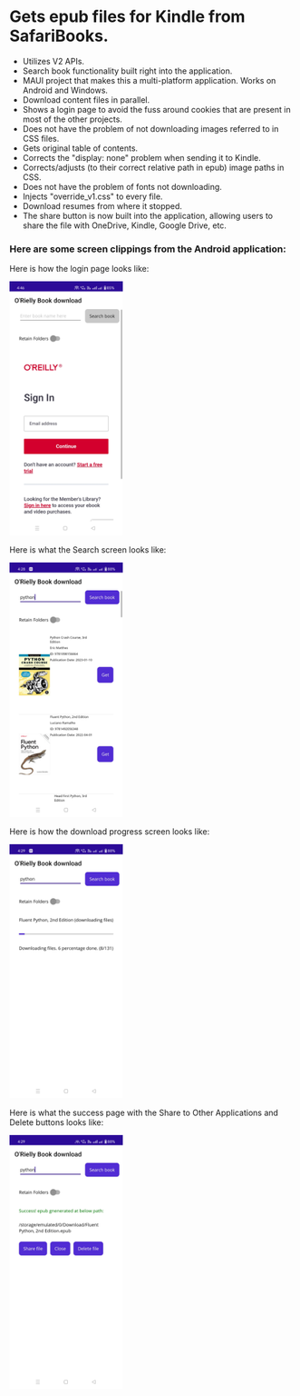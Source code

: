 # Gets epub files for Kindle from SafariBooks.
- Utilizes V2 APIs.
- Search book functionality built right into the application.
- MAUI project that makes this a multi-platform application. Works on Android and Windows.
- Download content files in parallel. 
- Shows a login page to avoid the fuss around cookies that are present in most of the other projects.
- Does not have the problem of not downloading images referred to in CSS files.
- Gets original table of contents.
- Corrects the "display: none" problem when sending it to Kindle.
- Corrects/adjusts (to their correct relative path in epub) image paths in CSS.
- Does not have the problem of fonts not downloading.
- Injects "override_v1.css" to every file.
- Download resumes from where it stopped.
- The share button is now built into the application, allowing users to share the file with OneDrive, Kindle, Google Drive, etc. 

### Here are some screen clippings from the Android application: 

Here is how the login page looks like:

<img src="./Login_page.jpg" alt="Login Page" width="200">

Here is what the Search screen looks like: 

<img src="./Search_screen.jpg" alt="Search Screen" width="200">

Here is how the download progress screen looks like: 

<img src="./Dwonload_progress.jpg" alt="Dwonlaod Progress Screen" width="200">

Here is what the success page with the Share to Other Applications and Delete buttons looks like: 

<img src="./Share_success.jpg" alt="Dwonlaod Progress Screen" width="200">



